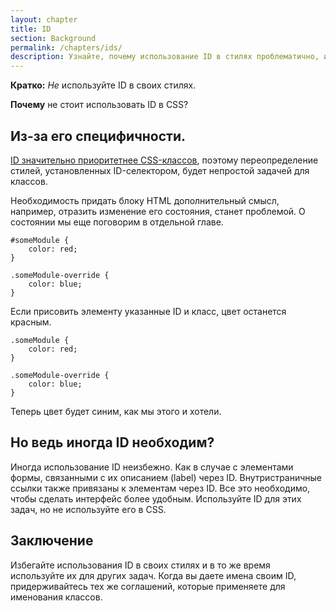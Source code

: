 ```yaml
---
layout: chapter
title: ID
section: Background
permalink: /chapters/ids/
description: Узнайте, почему использование ID в стилях проблематично, и что с этим делать.
---
```


**Кратко:** *Не* используйте ID в своих стилях.

**Почему** не стоит использовать ID в CSS?

## Из-за его специфичности.

[ID значительно приоритетнее CSS-классов](http://www.w3.org/TR/css3-selectors/#specificity), поэтому переопределение стилей, установленных ID-селектором, будет непростой задачей для классов.

Необходимость придать блоку HTML дополнительный смысл, например, отразить изменение его состояния, станет проблемой. О состоянии мы еще поговорим в отдельной главе.

	#someModule {
	    color: red;
	}

	.someModule-override {
	    color: blue;
	}

Если присовить элементу указанные ID и класс, цвет останется красным.

	.someModule {
	    color: red;
	}

	.someModule-override {
	    color: blue;
	}

Теперь цвет будет синим, как мы этого и хотели.

## Но ведь иногда ID необходим?

Иногда использование ID неизбежно. Как в случае с элементами формы, связанными с их описанием (label) через ID. Внутристраничные ссылки также привязаны к элементам через ID. Все это необходимо, чтобы сделать интерфейс более удобным. Используйте ID для этих задач, но не используйте его в CSS.

## Заключение

Избегайте использования ID в своих стилях и в то же время используйте их для других задач. Когда вы даете имена своим ID, придерживайтесь тех же соглашений, которые применяете для именования классов.

